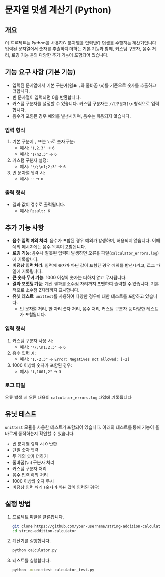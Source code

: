 # 문자열 덧셈 계산기 (Python)

## 개요

이 프로젝트는 Python을 사용하여 문자열을 입력받아 덧셈을 수행하는 계산기입니다. 입력된 문자열에서 숫자를 추출하여 더하는 기본 기능과 함께, 커스텀 구분자, 음수 처리, 로깅 기능 등의 다양한 추가 기능이 포함되어 있습니다.

## 기능 요구 사항 (기본 기능)

- 입력된 문자열에서 기본 구분자(쉼표 `,`와 줄바꿈 `\n`)를 기준으로 숫자를 추출하고 더합니다.
- 빈 문자열이 입력되면 0을 반환합니다.
- 커스텀 구분자를 설정할 수 있습니다. 커스텀 구분자는 `//[구분자]\n` 형식으로 입력합니다.
- 음수가 포함된 경우 예외를 발생시키며, 음수는 허용되지 않습니다.

### 입력 형식

1. 기본 구분자 `,` 또는 `\n`로 숫자 구분:
   - 예시: `"1,2,3"` → `6`
   - 예시: `"1\n2,3"` → `6`
2. 커스텀 구분자 설정:
   - 예시: `"//;\n1;2;3"` → `6`
3. 빈 문자열 입력 시:
   - 예시: `""` → `0`

### 출력 형식

- 결과 값이 정수로 출력됩니다.
  - 예시: `Result: 6`

## 추가 기능 사항

- **음수 입력 예외 처리**: 음수가 포함된 경우 예외가 발생하며, 허용되지 않습니다. 이때 예외 메시지에는 음수 목록이 포함됩니다.
- **로깅 기능**: 음수나 잘못된 입력이 발생하면 오류를 파일(`calculator_errors.log`)에 기록합니다.
- **비정상 입력 처리**: 입력에 숫자가 아닌 값이 포함된 경우 예외를 발생시키고, 로그 파일에 기록됩니다.
- **큰 숫자 무시 기능**: 1000 이상의 숫자는 더하지 않고 무시됩니다.
- **결과 포맷팅 기능**: 계산 결과를 소수점 자리까지 포맷하여 출력할 수 있습니다. 기본적으로 소수점 2자리까지 표시합니다.
- **유닛 테스트**: `unittest`를 사용하여 다양한 경우에 대한 테스트를 포함하고 있습니다.
  - 빈 문자열 처리, 한 자리 숫자 처리, 음수 처리, 커스텀 구분자 등 다양한 테스트가 포함됩니다.

### 입력 형식

1. 커스텀 구분자 사용 시:
   - 예시: `"//;\n1;2;3"` → `6`
2. 음수 입력 시:
   - 예시: `"1,-2,3"` → `Error: Negatives not allowed: [-2]`
3. 1000 이상의 숫자가 포함된 경우:
   - 예시: `"1,1001,2"` → `3`

### 로그 파일

오류 발생 시 오류 내용이 `calculator_errors.log` 파일에 기록됩니다.

## 유닛 테스트

`unittest` 모듈을 사용한 테스트가 포함되어 있습니다. 아래의 테스트를 통해 기능이 올바르게 동작하는지 확인할 수 있습니다.

- 빈 문자열 입력 시 0 반환
- 단일 숫자 입력
- 두 개의 숫자 더하기
- 줄바꿈(`\n`) 구분자 처리
- 커스텀 구분자 처리
- 음수 입력 예외 처리
- 1000 이상의 숫자 무시
- 비정상 입력 처리 (숫자가 아닌 값이 입력된 경우)

## 실행 방법

1. 프로젝트 파일을 클론합니다.

   ```bash
   git clone https://github.com/your-username/string-addition-calculator.git
   cd string-addition-calculator
   ```

2. 계산기를 실행합니다.

   ```bash
   python calculator.py
   ```

3. 테스트를 실행합니다.
   ```bash
   python -m unittest calculator_test.py
   ```
